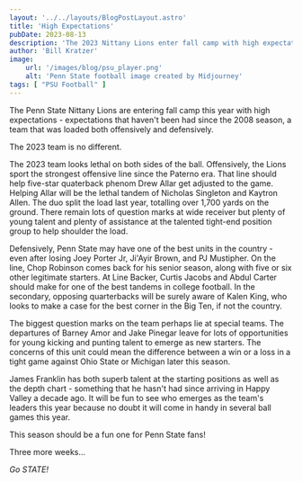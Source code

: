 ```yaml
---
layout: '../../layouts/BlogPostLayout.astro'
title: 'High Expectations'
pubDate: 2023-08-13
description: 'The 2023 Nittany Lions enter fall camp with high expectations for the fall.'
author: 'Bill Kratzer'
image:
    url: '/images/blog/psu_player.png'
    alt: 'Penn State football image created by Midjourney'
tags: [ "PSU Football" ]
---
```


The Penn State Nittany Lions are entering fall camp this year with high expectations - expectations that haven't
been had since the 2008 season, a team that was loaded both offensively and defensively.

The 2023 team is no different.

The 2023 team looks lethal on both sides of the ball.  Offensively, the Lions sport the strongest offensive line since 
the Paterno era. That line should help five-star quaterback phenom Drew Allar get adjusted to the game.  Helping Allar 
will be the lethal tandem of Nicholas Singleton and Kaytron Allen.  The duo split the load last year, totalling over 
1,700 yards on the ground.  There remain lots of question marks at wide receiver but plenty of young talent and 
plenty of assistance at the talented tight-end position group to help shoulder the load.

Defensively, Penn State may have one of the best units in the country - even after losing Joey Porter Jr, Ji'Ayir Brown, 
and PJ Mustipher.  On the line, Chop Robinson comes back for his senior season, along with five or six other legitimate
starters.  At Line Backer, Curtis Jacobs and Abdul Carter should make for one of the best tandems in college football.
In the secondary, opposing quarterbacks will be surely aware of Kalen King, who looks to make a case for the best corner in the 
Big Ten, if not the country.

The biggest question marks on the team perhaps lie at special teams. The departures of Barney Amor and Jake
Pinegar leave for lots of opportunities for young kicking and punting talent to emerge as new starters.  The concerns 
of this unit could mean the difference between a win or a loss in a tight game against Ohio State or Michigan later this season.

James Franklin has both superb talent at the starting positions as well as the depth chart - something that he hasn't 
had since arriving in Happy Valley a decade ago. It will be fun to see who emerges as the team's leaders this year because
no doubt it will come in handy in several ball games this year.

This season should be a fun one for Penn State fans!

Three more weeks...

*Go STATE!*